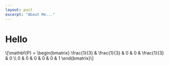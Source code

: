 ```yaml
---
layout: post
excerpt: "About Me..."
---
```


# Hello

\\[\mathbf{P} = \begin{bmatrix} 
\frac{1}{3} & \frac{1}{3} & 0 & 0 & \frac{1}{3} & 0 \\\\
0 & 0 & 0 & 0 & 0 & 1
\end{bmatrix}\\]
